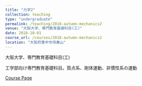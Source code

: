 ```yaml
---
title: "力学2"
collection: teaching
type: "undergraduate"
permalink: /teaching/2018-autumn-mechanics2
venue: "大阪大学、専門教育基礎科目(工)"
date: 2018-10-01
course_url: /courses/2018-autumn-mechanics2
location: "大阪府豊中市待兼山"
---
```


大阪大学、専門教育基礎科目(工)

工学部向け専門教育基礎科目。質点系、剛体運動、非慣性系の運動


<a href='https://stsykw.github.io/courses/2018-autumn-mechanics2'>Course Page</a>
